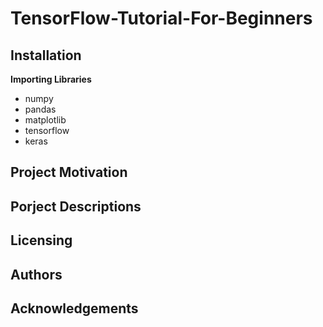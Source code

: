 # TensorFlow-Tutorial-For-Beginners

## Installation
**Importing Libraries**</br>
* numpy
* pandas
* matplotlib
* tensorflow 
* keras

## Project Motivation

## Porject Descriptions 


## Licensing

## Authors 

## Acknowledgements

